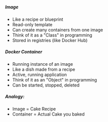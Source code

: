 ##### Image
- Like a recipe or blueprint
- Read-only template
- Can create many containers from one image
- Think of it as a "Class" in programming
- Stored in registries (like Docker Hub)

##### Docker Container
- Running instance of an image
- Like a dish made from a recipe
- Active, running application
- Think of it as an "Object" in programming
- Can be started, stopped, deleted

##### Analogy:
- Image = Cake Recipe
- Container = Actual Cake you baked